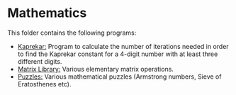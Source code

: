 # Mathematics

This folder contains the following programs:

* [Kaprekar:](https://github.com/Carla-de-Beer/Java/blob/master/Mathematics/Kaprekar.java) Program to calculate the number of iterations needed in order to find the Kaprekar constant for a 4-digit number with at least three different digits.
* [Matrix Library:](https://github.com/Carla-de-Beer/Java/tree/master/Mathematics/Matrix%20Library) Various elementary matrix operations.
* [Puzzles:](https://github.com/Carla-de-Beer/Java/blob/master/Mathematics/Puzzles.java) Various mathematical puzzles (Armstrong numbers, Sieve of Eratosthenes etc).
